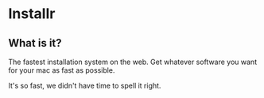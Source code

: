 # Installr

## What is it?
The fastest installation system on the web. Get whatever software you want for
your mac as fast as possible.

It's so fast, we didn't have time to spell it right.

